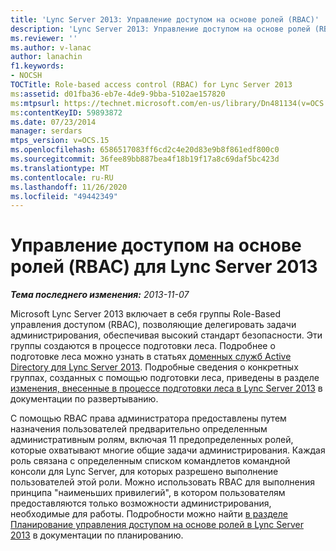 ```yaml
---
title: 'Lync Server 2013: Управление доступом на основе ролей (RBAC)'
description: 'Lync Server 2013: Управление доступом на основе ролей (RBAC).'
ms.reviewer: ''
ms.author: v-lanac
author: lanachin
f1.keywords:
- NOCSH
TOCTitle: Role-based access control (RBAC) for Lync Server 2013
ms:assetid: d01fba36-eb7e-4de9-9bba-5102ae157820
ms:mtpsurl: https://technet.microsoft.com/en-us/library/Dn481134(v=OCS.15)
ms:contentKeyID: 59893872
ms.date: 07/23/2014
manager: serdars
mtps_version: v=OCS.15
ms.openlocfilehash: 6586517083ff6cd2c4e20d83e9b8f861edf800c0
ms.sourcegitcommit: 36fee89bb887bea4f18b19f17a8c69daf5bc423d
ms.translationtype: MT
ms.contentlocale: ru-RU
ms.lasthandoff: 11/26/2020
ms.locfileid: "49442349"
---
```

# <a name="role-based-access-control-rbac-for-lync-server-2013"></a>Управление доступом на основе ролей (RBAC) для Lync Server 2013

<div data-xmlns="http://www.w3.org/1999/xhtml">

<div class="topic" data-xmlns="http://www.w3.org/1999/xhtml" data-msxsl="urn:schemas-microsoft-com:xslt" data-cs="https://msdn.microsoft.com/">

<div data-asp="https://msdn2.microsoft.com/asp">



</div>

<div id="mainSection">

<div id="mainBody">

<span> </span>

_**Тема последнего изменения:** 2013-11-07_

Microsoft Lync Server 2013 включает в себя группы Role-Based управления доступом (RBAC), позволяющие делегировать задачи администрирования, обеспечивая высокий стандарт безопасности. Эти группы создаются в процессе подготовки леса. Подробнее о подготовке леса можно узнать в статьях [доменных служб Active Directory для Lync Server 2013](lync-server-2013-active-directory-domain-services-for-lync-server.md). Подробные сведения о конкретных группах, созданных с помощью подготовки леса, приведены в разделе [изменения, внесенные в процессе подготовки леса в Lync Server 2013](lync-server-2013-changes-made-by-forest-preparation.md) в документации по развертыванию.

С помощью RBAC права администратора предоставлены путем назначения пользователей предварительно определенным административным ролям, включая 11 предопределенных ролей, которые охватывают многие общие задачи администрирования. Каждая роль связана с определенным списком командлетов командной консоли для Lync Server, для которых разрешено выполнение пользователей этой роли. Можно использовать RBAC для выполнения принципа "наименьших привилегий", в котором пользователям предоставляются только возможности администрирования, необходимые для работы. Подробности можно найти [в разделе Планирование управления доступом на основе ролей в Lync Server 2013](lync-server-2013-planning-for-role-based-access-control.md) в документации по планированию.

</div>

<span> </span>

</div>

</div>

</div>

